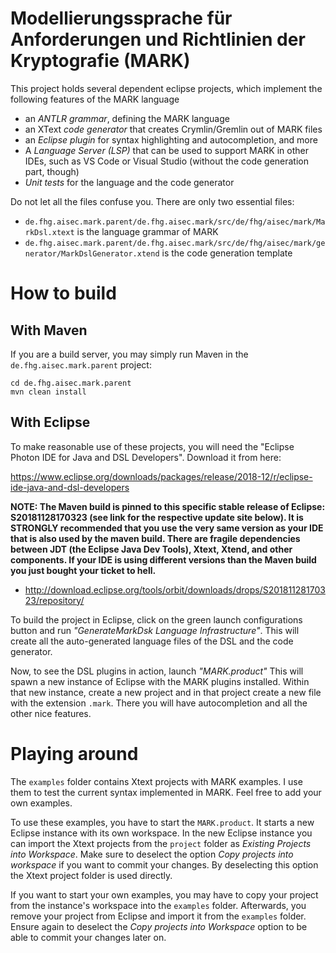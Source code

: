 # Modellierungssprache für Anforderungen und Richtlinien der Kryptografie (MARK)

This project holds several dependent eclipse projects, which implement the following features of the MARK language

* an _ANTLR grammar_, defining the MARK language
* an XText _code generator_ that creates Crymlin/Gremlin out of MARK files
* an _Eclipse plugin_ for syntax highlighting and autocompletion, and more
* A _Language Server (LSP)_ that can be used to support MARK in other IDEs, such as VS Code or Visual Studio (without the code generation part, though)
* _Unit tests_ for the language and the code generator

Do not let all the files confuse you. There are only two essential files:

* `de.fhg.aisec.mark.parent/de.fhg.aisec.mark/src/de/fhg/aisec/mark/MarkDsl.xtext` is the language grammar of MARK
* `de.fhg.aisec.mark.parent/de.fhg.aisec.mark/src/de/fhg/aisec/mark/generator/MarkDslGenerator.xtend` is the code generation template


# How to build

## With Maven

If you are a build server, you may simply run Maven in the `de.fhg.aisec.mark.parent` project:

```
cd de.fhg.aisec.mark.parent
mvn clean install
```

## With Eclipse

To make reasonable use of these projects, you will need the "Eclipse Photon IDE for Java and DSL Developers". Download it from here:

https://www.eclipse.org/downloads/packages/release/2018-12/r/eclipse-ide-java-and-dsl-developers


__NOTE: The Maven build is pinned to this specific stable release of Eclipse: S20181128170323 (see link for the respective update site below). It is STRONGLY recommended that you use the very same version as your IDE that is also used by the maven build. There are fragile dependencies between JDT (the Eclipse Java Dev Tools), Xtext, Xtend, and other components. If your IDE is using different versions than the Maven build you just bought your ticket to hell.__

* http://download.eclipse.org/tools/orbit/downloads/drops/S20181128170323/repository/

To build the project in Eclipse, click on the green launch configurations button and run _"GenerateMarkDsk Language Infrastructure"_. This will create all the auto-generated language files of the DSL and the code generator.

Now, to see the DSL plugins in action, launch _"MARK.product"_ This will spawn a new instance of Eclipse with the MARK plugins installed. Within that new instance, create a new project and in that project create a new file with the extension `.mark`. There you will have autocompletion and all the other nice features.



# Playing around

The `examples` folder contains Xtext projects with MARK examples. I use them to test the current syntax implemented in MARK. Feel free to add your own examples.

To use these examples, you have to start the `MARK.product`. It starts a new Eclipse instance with its own workspace. In the new Eclipse instance you can import the Xtext projects from the `project` folder as *Existing Projects into Workspace*. Make sure to deselect the option *Copy projects into workspace* if you want to commit your changes. By deselecting this option the Xtext project folder is used directly.

If you want to start your own examples, you may have to copy your project from the instance's workspace into the `examples` folder. Afterwards, you remove your project from Eclipse and import it from the `examples` folder. Ensure again to deselect the *Copy projects into Workspace* option to be able to commit your changes later on.
